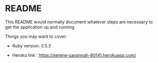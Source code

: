 # README

This README would normally document whatever steps are necessary to get the
application up and running.

Things you may want to cover:

* Ruby version: 2.5.3

* Heroku link : https://serene-savannah-80141.herokuapp.com/